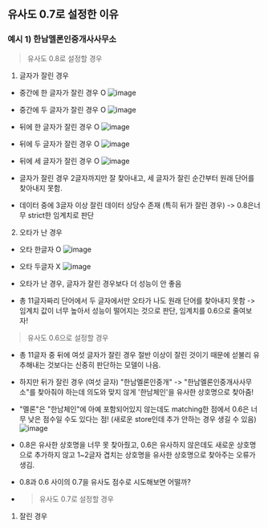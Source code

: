 ## 유사도 0.7로 설정한 이유

### 예시 1) 한남멜론인중개사사무소
> 유사도 0.8로 설정할 경우
1. 글자가 잘린 경우
- 중간에 한 글자가 잘린 경우 O ![image](https://github.com/jenny99lee/test/assets/108797646/043d2e0f-12db-4e07-969a-a620541ef34d)
- 중간에 두 글자가 잘린 경우 O ![image](https://github.com/jenny99lee/test/assets/108797646/e524ad9e-d0ed-4842-b65e-f72ec44a3169)
- 뒤에 한 글자가 잘린 경우 O ![image](https://github.com/jenny99lee/test/assets/108797646/5a795f25-0a4d-492d-b043-b6bb5dd9c003)
- 뒤에 두 글자가 잘린 경우 O ![image](https://github.com/jenny99lee/test/assets/108797646/2948a4b1-98fb-4bba-8e59-a1080cf85acd)
- 뒤에 세 글자가 잘린 경우 O ![image](https://github.com/jenny99lee/test/assets/108797646/ebe2cd34-0ce0-4974-b25f-4c7c0b441b7a)

- 글자가 잘린 경우 2글자까지만 잘 찾아내고, 세 글자가 잘린 순간부터 원래 단어를 찾아내지 못함.
- 데이터 중에 3글자 이상 잘린 데이터 상당수 존재 (특히 뒤가 잘린 경우) -> 0.8은너무 strict한 임계치로 판단

2. 오타가 난 경우
- 오타 한글자 O ![image](https://github.com/jenny99lee/test/assets/108797646/af091d85-b2b2-4fe6-a9ec-ac8ab80f201e)
- 오타 두글자 X ![image](https://github.com/jenny99lee/test/assets/108797646/eff5205a-efed-487a-bed4-6da287d8dacf)

 - 오타가 난 경우, 글자가 잘린 경우보다 더 성능이 안 좋음
 - 총 11글자짜리 단어에서 두 글자에서만 오타가 나도 원래 단어를 찾아내지 못함
-> 임계치 값이 너무 높아서 성능이 떨어지는 것으로 판단, 임계치를 0.6으로 줄여보자!



> 유사도 0.6으로 설정할 경우
- 총 11글자 중 뒤에 여섯 글자가 잘린 경우 절반 이상이 잘린 것이기 때문에 섣불리 유추해내는 것보다는 신중히 판단하는 모델이 나음.
- 하지만 뒤가 잘린 경우 (여섯 글자) "한남멜론인중개" -> "한남멜론인중개사사무소"를 찾아줘야 하는데 의도와 맞지 않게 '한남체인'을 유사한 상호명으로 찾아줌! 
- "멜론"은 "한남체인"에 아예 포함되어있지 않는데도 matching한 점에서 0.6은 너무 낮은 점수일 수도 있다는 점! (새로운 store인데 추가 안하는 경우 생길 수 있음)
![image](https://github.com/jenny99lee/test/assets/108797646/9c725266-155f-4ae8-8d36-1e5972018540)


- 0.8은 유사한 상호명을 너무 못 찾아줬고, 0.6은 유사하지 않은데도 새로운 상호명으로 추가하지 않고 1~2글자 겹치는 상호명을 유사한 상호명으로 찾아주는 오류가 생김.
- 0.8과 0.6 사이의 0.7을 유사도 점수로 시도해보면 어떨까?

- > 유사도 0.7로 설정할 경우
 1. 잘린 경우
